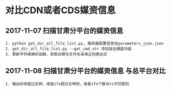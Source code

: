 # 对比CDN或者CDS媒资信息

## 2017-11-07 扫描甘肃分平台的媒资信息
    1. python get_dir_all_file_list.py, 服务器配置信息在parameters_json.json
    2. get_dir_all_file_list.py --get_cmd_str 添加挂在硬盘功能
    3. 更新字符串解析函数，获取日期与文件名采用正则表达式
    
## 2017-11-08 扫描甘肃分平台的媒资信息 与总平台对比
    1. 输出码率超过五种，或者ifo超过五种的，或者ifo个数与ts不匹配的